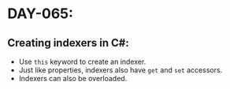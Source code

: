 # DAY-065:

## Creating indexers in C#:

- Use `this` keyword to create an indexer.
- Just like properties, indexers also have `get` and `set` accessors.
- Indexers can also be overloaded.